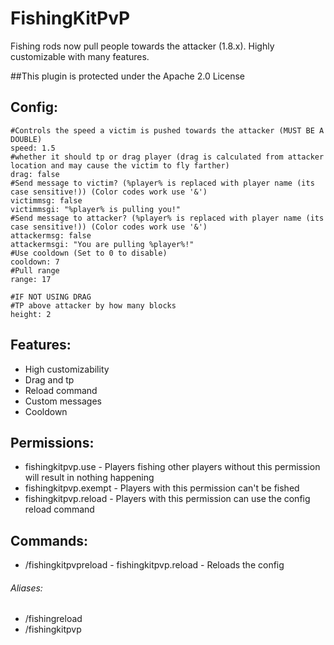 # FishingKitPvP
Fishing rods now pull people towards the attacker (1.8.x). Highly customizable with many features.

##This plugin is protected under the Apache 2.0 License

## Config:
```
#Controls the speed a victim is pushed towards the attacker (MUST BE A DOUBLE)
speed: 1.5
#whether it should tp or drag player (drag is calculated from attacker location and may cause the victim to fly farther)
drag: false
#Send message to victim? (%player% is replaced with player name (its case sensitive!)) (Color codes work use '&')
victimmsg: false
victimmsgi: "%player% is pulling you!"
#Send message to attacker? (%player% is replaced with player name (its case sensitive!)) (Color codes work use '&')
attackermsg: false
attackermsgi: "You are pulling %player%!"
#Use cooldown (Set to 0 to disable)
cooldown: 7
#Pull range
range: 17

#IF NOT USING DRAG
#TP above attacker by how many blocks
height: 2
```
## Features:
- High customizability
- Drag and tp
- Reload command
- Custom messages
- Cooldown

## Permissions:
- fishingkitpvp.use - Players fishing other players without this permission will result in nothing happening
- fishingkitpvp.exempt - Players with this permission can't be fished
- fishingkitpvp.reload - Players with this permission can use the config reload command

## Commands:
- /fishingkitpvpreload - fishingkitpvp.reload - Reloads the config
###### Aliases:
- /fishingreload
- /fishingkitpvp
